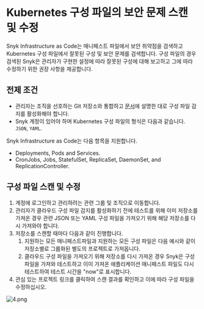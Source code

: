 # Kubernetes 구성 파일의 보안 문제 스캔 및 수정

Snyk Infrastructure as Code는 매니페스트 파일에서 보안 취약점을 검색하고 Kubernetes 구성 파일에서 잘못된 구성 및 보안 문제를 검색합니다. 구성 파일의 경우 검색된 Snyk은 관리자가 구현한 설정에 따라 잘못된 구성에 대해 보고하고 그에 따라 수정하기 위한 권장 사항을 제공합니다.

## 전제 조건

* 관리자는 조직을 선호하는 Git 저장소와 통합하고 [문서](configure-integration-for-security-issues-in-kubernetes-configuration-files.md)에 설명한 대로 구성 파일 감지를 활성화해야 합니다.
* Snyk 계정이 있어야 하며 Kubernetes 구성 파일의 형식은 다음과 같습니다. `JSON`, `YAML`.

Snyk Infrastructure as Code는 다음 항목을 지원합니다.

* Deployments, Pods and Services.
* CronJobs, Jobs, StatefulSet, ReplicaSet, DaemonSet, and ReplicationController.

## 구성 파일 스캔 및 수정

1. 계정에 로그인하고 관리하려는 관련 그룹 및 조직으로 이동합니다.
2. 관리자가 클라우드 구성 파일 감지를 활성화하기 전에 테스트를 위해 이미 저장소를 가져온 경우 관련 JSON 또는 YAML 구성 파일을 가져오기 위해 해당 저장소를 다시 가져와야 합니다.
3. 저장소를 스캔할 때마다 다음과 같이 진행합니다.
   1. 지원하는 모든 매니페스트파일과 지원하는 모든 구성 파일은 다음 예시와 같이 저장소별로 그룹화된 별도의 프로젝트로 가져옵니다.
   2. 클라우드 구성 파일을 가져오기 위해 저장소를 다시 가져온 경우 Snyk은 구성 파일을 가져와 테스트하고 이미 가져온 애플리케이션 매니페스트 파일도 다시 테스트하여 테스트 시간을 "now"로 표시합니다.
4. 관심 있는 프로젝트 링크를 클릭하여 스캔 결과를 확인하고 이에 따라 구성 파일을 수정하십시오.

![4.png](../../../.gitbook/assets/4.png)
